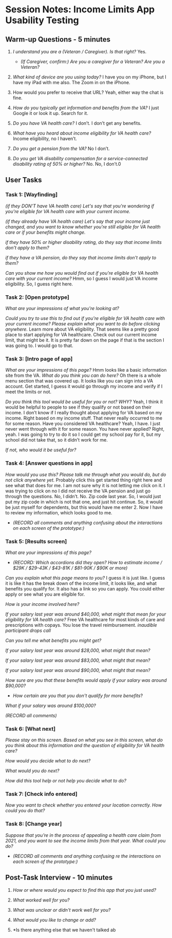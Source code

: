 # Session Notes: Income Limits App Usability Testing

## Warm-up Questions - 5 minutes

1. *I understand you are a (Veteran / Caregiver). Is that right?* Yes.
	- *(If Caregiver, confirm:) Are you a caregiver for a Veteran? Are you a Veteran?*

1.	*What kind of device are you using today?* I have you on my iPhone, but I have my iPad with me also. The Zoom in on the iPhone.
2.	How would you prefer to receive that URL? Yeah, either way the chat is fine.
1. *How do you typically get information and benefits from the VA?* I just Google it or look it up. Search for it. 

1. *Do you have VA health care?* I don’t. I don’t get any benefits.

1. *What have you heard about income eligibility for VA health care?* Income eligibility, no I haven’t.

1. *Do you get a pension from the VA?* No I don’t.

1. *Do you get VA disability compensation for a service-connected disability rating of 50% or higher?* No. No, I don’t.0


## User Tasks

### Task 1: [Wayfinding] 
*(if they DON'T have VA health care) Let's say that you're wondering if you're eligible for VA health care with your current income.*

*(if they already have VA health care) Let's say that your income just changed, and you want to know whether you're still eligible for VA health care or if your benefits might change.*

*if they have 50% or higher disability rating, do they say that income limits don't apply to them?*

*if they have a VA pension, do they say that income limits don't apply to them?*

*Can you show me how you would find out if you're eligible for VA health care with your current income?* Hmm, so I guess I would just VA income eligibility. So, I guess right here. 

### Task 2: [Open prototype] 

*What are your impressions of what you're looking at?*

*Could you try to use this to find out if you're eligible for VA health care with your current income? Please explain what you want to do before clicking anywhere.* Learn more about VA eligibility. That seems like a pretty good place to start applying for VA healthcare. Check out our current income limit, that might be it. It is pretty far down on the page if that is the section I was going to. I would go to that.


### Task 3: [Intro page of app] 
*What are your impressions of this page?* Hmm looks like a basic information site from the VA. 
*What do you think you can do here?* Oh there is a whole menu section that was covered up. It looks like you can sign into a VA account. Get started, I guess it would go through my income and verify if I meet the limits or not.

*Do you think this tool would be useful for you or not? WHY?* Yeah, I think it would be helpful to people to see if they qualify or not based on their income. I don’t know if I really thought about applying for VA based on my income. Right based on my income stuff. That never really occurred to me for some reason. 
Have you considered VA healthcare? Yeah, I have. I just never went through with it for some reason.
You have never applied? Right, yeah. I was going to try to do it so I could get my school pay for it, but my school did not take that, so it didn’t work for me. 

*If not, who would it be useful for?*


### Task 4: [Answer questions in app] 
*How would you use this? Please talk me through what you would do, but do not click anywhere yet.*
Probably click this get started thing right here and see what that does for me. I am not sure why it is not letting me click on it. I was trying to click on no I did not receive the VA pension and just go through the questions. No, I didn’t. No. Zip code last year. So, I would just put my zip code in which is not that one, and just hit continue. So, it would be just myself for dependents, but this would have me enter 2. Now I have to review my information, which looks good to me.

- *(RECORD all comments and anything confusing about the interactions on each screen of the prototype:)*
 

### Task 5: [Results screen]
*What are your impressions of this page?* 

- *(RECORD: Which accordions did they open? How to estimate income / $29K / $29-43K / $43-81K / $81-90K / $90K or more)*

*Can you explain what this page means to you?* I guess it is just like. I guess it is like it has the break down of the income limit, it looks like, and what benefits you qualify for. It also has a link so you can apply. You could either apply or see what you are eligible for. 

*How is your income involved here?*

*If your salary last year was around $40,000, what might that mean for your eligibility for VA health care?* Free VA healthcare for most kinds of care and prescriptions with copays. You lose the travel reimbursement. *inaudible* *participant drops call* 

*Can you tell me what benefits you might get?*

*If your salary last year was around $28,000, what might that mean?*

*If your salary last year was around $83,000, what might that mean?*

*If your salary last year was around $90,000, what might that mean?*

*How sure are you that these benefits would apply if your salary was around $90,000?*

- *How certain are you that you don't qualify for more benefits*? 

*What if your salary was around $100,000?*

*(RECORD all comments)*

### Task 6: [What next]
*Please stay on this screen. Based on what you see in this screen, what do you think about this information and the question of eligibility for VA health care?*

*How would you decide what to do next?* 

*What would you do next?* 

*How did this tool help or not help you decide what to do?*

### Task 7: [Check info entered]
*Now you want to check whether you entered your location correctly. How could you do that?* 

### Task 8: [Change year]
*Suppose that you’re in the process of appealing a health care claim from 2021, and you want to see the income limits from that year. What could you do?* 

- *(RECORD all comments and anything confusing re the interactions on each screen of the prototype:)*

## Post-Task Interview - 10 minutes
1. *How or where would you expect to find this app that you just used?*

1. *What worked well for you?*

1. *What was unclear or didn't work well for you?*

1. *What would you like to change or add?*

1. *Is there anything else that we haven't talked ab
